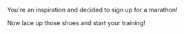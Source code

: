 You're an inspiration and decided to sign up for a marathon!

Now lace up those shoes and start your training!